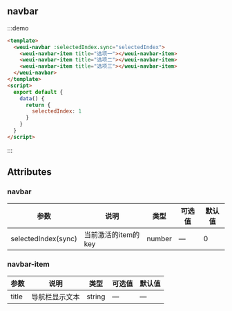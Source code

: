 ## navbar

:::demo

```html
<template>
  <weui-navbar :selectedIndex.sync="selectedIndex">
    <weui-navbar-item title="选项一"></weui-navbar-item>
    <weui-navbar-item title="选项二"></weui-navbar-item>
    <weui-navbar-item title="选项三"></weui-navbar-item>
  </weui-navbar>
</template>
<script>
  export default {
    data() {
      return {
        selectedIndex: 1
      }
    }
  }
</script>
```

:::

## Attributes

### navbar

| 参数                | 说明                | 类型   | 可选值 | 默认值 |
| ------------------- | ------------------- | ------ | ------ | ------ |
| selectedIndex(sync) | 当前激活的item的key | number | —      | 0      |

### navbar-item

| 参数  | 说明           | 类型   | 可选值 | 默认值 |
| ----- | -------------- | ------ | ------ | ------ |
| title | 导航栏显示文本 | string | —      | —      |